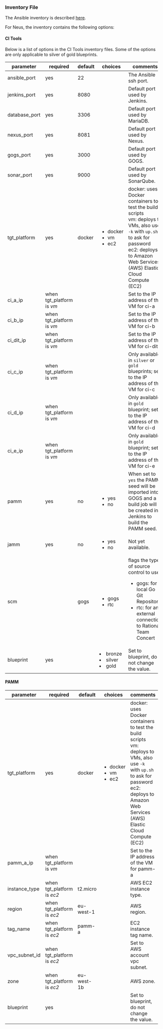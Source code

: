 ### Inventory File

The Ansible inventory is described [here](http://docs.ansible.com/ansible/intro_inventory.html).

For Neus, the inventory contains the following options:

#### CI Tools

Below is a list of options in the CI Tools inventory files.  Some of the options are only applicable to silver of gold blueprints.

| parameter | required | default | choices | comments |
|--------|--------|--------|--------|--------|
| ansible_port | yes | 22  |  | The Ansible ssh port. |
| jenkins_port | yes | 8080 |  | Default port used by Jenkins. |
| database_port | yes | 3306 |  | Default port used by MariaDB. |
| nexus_port | yes | 8081 |  | Default port used by Nexus. |
| gogs_port | yes | 3000 |  | Default port used by GOGS. |
| sonar_port | yes | 9000 |  | Default port used by SonarQube. |
| tgt_platform | yes | docker | <ul><li>docker</li><li>vm</li><li>ec2</li></ul> | docker: uses Docker containers to test the build scripts <br> vm: deploys to VMs, also use `-k` with `up.sh` to ask for password <br> ec2: deploys to Amazon Web Services (AWS) Elastic Cloud Compute (EC2) |
| ci_a_ip | when tgt_platform is *vm* | | | Set to the IP address of the VM for ci-a |
| ci_b_ip | when tgt_platform is *vm* | | | Set to the IP address of the VM for ci-b |
| ci_dit_ip | when tgt_platform is *vm* | | | Set to the IP address of the VM for ci-dit |
| ci_c_ip | when tgt_platform is *vm* | | | Only available in `silver` or `gold` blueprints; set to the IP address of the VM for ci-c |
| ci_d_ip | when tgt_platform is *vm* | | | Only available in `gold` blueprint; set to the IP address of the VM for ci-d |
| ci_e_ip | when tgt_platform is *vm* | | | Only available in `gold` blueprint; set to the IP address of the VM for ci-e |
| pamm | yes | no | <ul><li>yes</li><li>no</li></ul> | When set to `yes` the PAMM seed will be imported into GOGS and a build job will be created in Jenkins to build the PAMM seed. |
| jamm | yes | no | <ul><li>yes</li><li>no</li></ul> | Not yet available. |
| scm | | gogs | <ul><li>gogs</li><li>rtc</li></ul> | flags the type of source control to use:<ul><li>gogs: for local Go Git Repository</li><li>rtc: for an external connection to Rational Team Concert</li></ul> |
| blueprint | yes | | <li>bronze</li><li>silver</li><li>gold</li> | Set to blueprint, do not change the value. |

#### PAMM

| parameter | required | default | choices | comments |
|--------|--------|--------|--------|--------|
| tgt_platform | yes | docker | <ul><li>docker</li><li>vm</li><li>ec2</li></ul> | docker: uses Docker containers to test the build scripts <br> vm: deploys to VMs, also use `-k` with `up.sh` to ask for password <br> ec2: deploys to Amazon Web Services (AWS) Elastic Cloud Compute (EC2) |
| pamm_a_ip | when tgt_platform is *vm* | | | Set to the IP address of the VM for pamm-a |
| instance_type |when tgt_platform is *ec2* | t2.micro | | AWS EC2 instance type. |
| region | when tgt_platform is *ec2* | eu-west-1 | | AWS region. |
| tag_name | when tgt_platform is *ec2* | pamm-a | | EC2 instance tag name. |
| vpc_subnet_id | when tgt_platform is *ec2* | | | Set to AWS account vpc subnet. |
| zone | when tgt_platform is *ec2* | eu-west-1b | | AWS zone. |
| blueprint | yes | | | Set to blueprint, do not change the value. |




